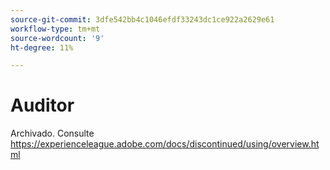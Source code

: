 ```yaml
---
source-git-commit: 3dfe542bb4c1046efdf33243dc1ce922a2629e61
workflow-type: tm+mt
source-wordcount: '9'
ht-degree: 11%

---
```

# Auditor

Archivado. Consulte https://experienceleague.adobe.com/docs/discontinued/using/overview.html
